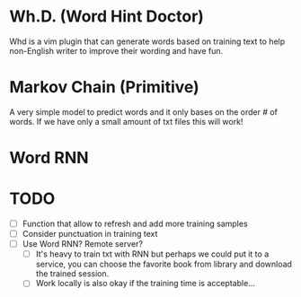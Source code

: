 # Wh.D. (Word Hint Doctor)
Whd is a vim plugin that can generate words based on training text to help non-English writer to improve their wording and have fun.

# Markov Chain (Primitive)
A very simple model to predict words and it only bases on the order # of words. If we have only a small amount of txt files this will work!

# Word RNN

# TODO
- [ ] Function that allow to refresh and add more training samples
- [ ] Consider punctuation in training text
- [ ] Use Word RNN? Remote server?
    - [ ] It's heavy to train txt with RNN but perhaps we could put it to a service, you can choose the favorite book from library and download the trained session.
    - [ ] Work locally is also okay if the training time is acceptable...
